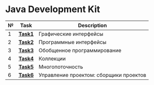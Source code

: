 # Java Development Kit
|№|**Task**|**Description**|
|--|--|--|
|1|**[Task1](https://github.com/iamseryy/tasks_jdk/tree/main/task1)**|Графические интерфейсы|
|2|**[Task2](https://github.com/iamseryy/tasks_jdk/tree/main/task2)**|Программные интерфейсы|
|3|**[Task3](https://github.com/iamseryy/tasks_jdk/tree/main/task3)**|Обобщенное программирование|
|4|**[Task4](https://github.com/iamseryy/tasks_jdk/tree/main/task4)**|Коллекции|
|5|**[Task5](https://github.com/iamseryy/tasks_jdk/tree/main/task5)**|Многопоточность|
|6|**[Task6](https://github.com/iamseryy/tasks_jdk/tree/main/task6)**|Управление проектом: сборщики проектов|